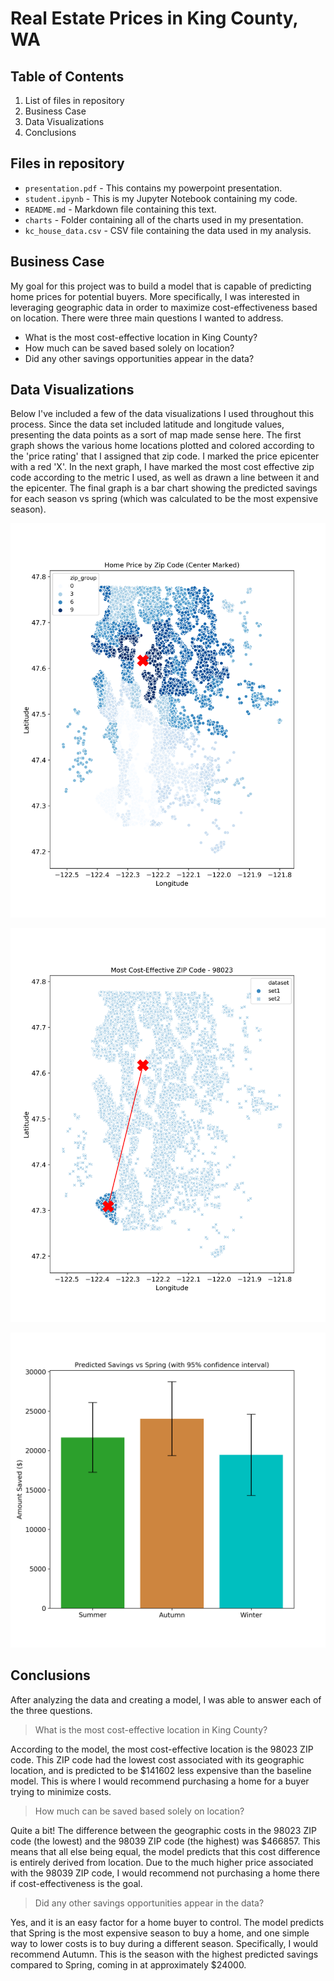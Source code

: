 # Real Estate Prices in King County, WA


## Table of Contents

1. List of files in repository
2. Business Case
3. Data Visualizations
4. Conclusions


## Files in repository  

* `presentation.pdf` - This contains my powerpoint presentation.
* `student.ipynb` - This is my Jupyter Notebook containing my code.
* `README.md` - Markdown file containing this text.
* `charts` - Folder containing all of the charts used in my presentation.
* `kc_house_data.csv` - CSV file containing the data used in my analysis.

## Business Case

My goal for this project was to build a model that is capable of predicting home prices for potential buyers.  More specifically, I was interested in leveraging geographic data in order to maximize cost-effectiveness based on location.  There were three main questions I wanted to address.

* What is the most cost-effective location in King County?
* How much can be saved based solely on location?
* Did any other savings opportunities appear in the data?

## Data Visualizations

Below I've included a few of the data visualizations I used throughout this process.  Since the data set included latitude and longitude values, presenting the data points as a sort of map made sense here.  The first graph shows the various home locations plotted and colored according to the 'price rating' that I assigned that zip code.  I marked the price epicenter with a red 'X'.  In the next graph, I have marked the most cost effective zip code according to the metric I used, as well as drawn a line between it and the epicenter.  The final graph is a bar chart showing the predicted savings for each season vs spring (which was calculated to be the most expensive season).

![all-zips](https://github.com/dvb2017/real-estate-prices/blob/main/charts/zip_map_marked.png)

![winner-zip](https://github.com/dvb2017/real-estate-prices/blob/main/charts/winner_map.png)

![season-savings](https://github.com/dvb2017/real-estate-prices/blob/main/charts/season_savings.png)

## Conclusions

After analyzing	the data and creating a model, I was able to answer each of the three questions.  

> What is the most cost-effective location in King County?

According to the model, the most cost-effective location is the 98023 ZIP code. This ZIP code had the lowest cost associated with its geographic location, and is predicted to be $141602 less expensive than the baseline model. This is where I would recommend purchasing a home for a buyer trying to minimize costs.

> How much can be saved based solely on location?

Quite a bit! The difference between the geographic costs in the 98023 ZIP code (the lowest) and the 98039 ZIP code (the highest) was $466857. This means that all else being equal, the model predicts that this cost difference is entirely derived from location. Due to the much higher price associated with the 98039 ZIP code, I would recommend not purchasing a home there if cost-effectiveness is the goal.

> Did any other savings opportunities appear in the data?

Yes, and it is an easy factor for a home buyer to control. The model predicts that Spring is the most expensive season to buy a home, and one simple way to lower costs is to buy during a different season. Specifically, I would recommend Autumn. This is the season with the highest predicted savings compared to Spring, coming in at approximately $24000.
